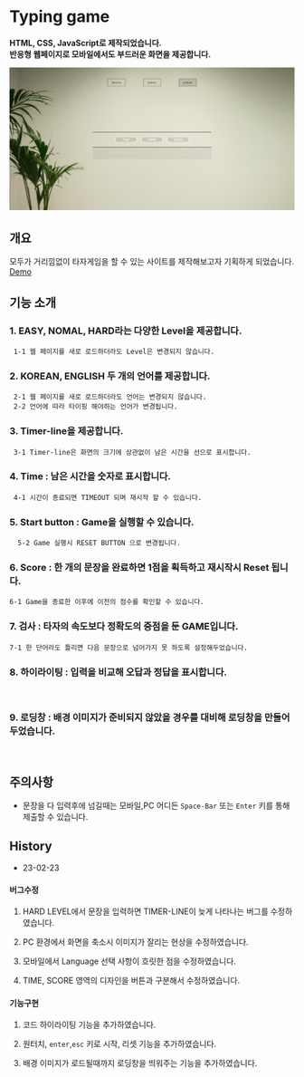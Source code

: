 # Typing game

**HTML, CSS, JavaScript로 제작되었습니다.**  
**반응형 웹페이지로 모바일에서도 부드러운 화면을 제공합니다.**

![mainarea](./main_image.PNG)

## 개요

모두가 거리낌없이 타자게임을 할 수 있는 사이트를 제작해보고자 기획하게 되었습니다.
[Demo](https://jade-hummingbird-16ab9c.netlify.app/)

## 기능 소개

### 1. EASY, NOMAL, HARD라는 다양한 Level을 제공합니다.

     1-1 웹 페이지를 새로 로드하더라도 Level은 변경되지 않습니다.

### 2. KOREAN, ENGLISH 두 개의 언어를 제공합니다.

     2-1 웹 페이지를 새로 로드하더라도 언어는 변경되지 않습니다.
     2-2 언어에 따라 타이핑 해야하는 언어가 변경됩니다.

### 3. Timer-line을 제공합니다.

     3-1 Timer-line은 화면의 크기에 상관없이 남은 시간을 선으로 표시합니다.

### 4. Time : 남은 시간을 숫자로 표시합니다.

     4-1 시간이 종료되면 TIMEOUT 되며 재시작 할 수 있습니다.

### 5. Start button : Game을 실행할 수 있습니다.

      5-2 Game 실행시 RESET BUTTON 으로 변경됩니다.


### 6. Score : 한 개의 문장을 완료하면 1점을 획득하고 재시작시 Reset 됩니다.

    6-1 Game을 종료한 이후에 이전의 점수를 확인할 수 있습니다.

### 7. 검사 : 타자의 속도보다 정확도의 중점을 둔 GAME입니다.

    7-1 한 단어라도 틀리면 다음 문장으로 넘어가지 못 하도록 설정해두었습니다.

### 8. 하이라이팅 : 입력을 비교해 오답과 정답을 표시합니다.

<br>

### 9. 로딩창 : 배경 이미지가 준비되지 않았을 경우를 대비해 로딩창을 만들어 두었습니다.  

<br>

## 주의사항

- 문장을 다 입력후에 넘길때는 모바일,PC 어디든 `Space-Bar` 또는 `Enter` 키를 통해 제출할 수 있습니다.

## History

- 23-02-23
#### 버그수정
1. HARD LEVEL에서 문장을 입력하면 TIMER-LINE이 늦게 나타나는 버그를 수정하였습니다.

1. PC 환경에서 화면을 축소시 이미지가 잘리는 현상을 수정하였습니다.
1. 모바일에서 Language 선택 사항이 흐릿한 점을 수정하였습니다.
1. TIME, SCORE 영역의 디자인을 버튼과 구분해서 수정하였습니다.
#### 기능구현
1. 코드 하이라이팅 기능을 추가하였습니다.

1. 원터치, `enter`,`esc` 키로 시작, 리셋 기능을 추가하였습니다.
1. 배경 이미지가 로드될때까지 로딩창을 띄워주는 기능을 추가하였습니다.